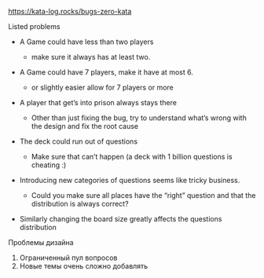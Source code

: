 https://kata-log.rocks/bugs-zero-kata

Listed problems

- A Game could have less than two players 
  - make sure it always has at least two.

- A Game could have 7 players, make it have at most 6.
  - or slightly easier allow for 7 players or more
- A player that get’s into prison always stays there
  - Other than just fixing the bug, try to understand what’s wrong with the design and fix the root cause
  
- The deck could run out of questions
  - Make sure that can’t happen (a deck with 1 billion questions is cheating :)

- Introducing new categories of questions seems like tricky business.
  - Could you make sure all places have the “right” question and that the distribution is always correct?
- Similarly changing the board size greatly affects the questions distribution

Проблемы дизайна
1) Ограниченный пул вопросов
2) Новые темы очень сложно добавлять
